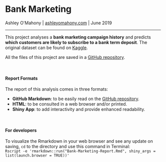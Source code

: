 # Bank Marketing

Ashley O'Mahony | [ashleyomahony.com](http://ashleyomahony.com) | June 2019  

***

This project analyses a **bank marketing campaign history** and predicts **which customers are likely to subscribe to a bank term deposit**. The original dataset can be found on [Kaggle](https://www.kaggle.com/henriqueyamahata/bank-marketing).  

All the files of this project are saved in a [GitHub repository](https://github.com/ashomah/Bank-Marketing).  

</br>

#### Report Formats  

The report of this analysis comes in three formats:  

* **GitHub Markdown**: to be easily read on the [GitHub repository](https://github.com/ashomah/Bank-Marketing).  
* **HTML**: to be consulted in a web browser and/or printed.  
* **Shiny App**: to add interactivity and provide enhanced readability.  

</br>

#### For developers  

To visualize the Rmarkdown in your web browser and see any update on saving, `cd` to the directory and use this command in Terminal:  
`Rscript -e 'rmarkdown::run("Bank-Marketing-Report.Rmd", shiny_args = list(launch.browser = TRUE))'`
